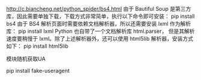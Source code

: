 
http://c.biancheng.net/python_spider/bs4.html
由于 Bautiful Soup 是第三方库，因此需要单独下载，下载方式非常简单，执行以下命令即可安装：
pip install bs4
由于 BS4 解析页面时需要依赖文档解析器，所以还需要安装 lxml 作为解析库：
pip install lxml
Python 也自带了一个文档解析库 html.parser， 但是其解析速度要稍慢于 lxml。除了上述解析器外，还可以使用 html5lib 解析器，安装方式如下：
pip install html5lib

模块随机获取UA

pip install fake-useragent